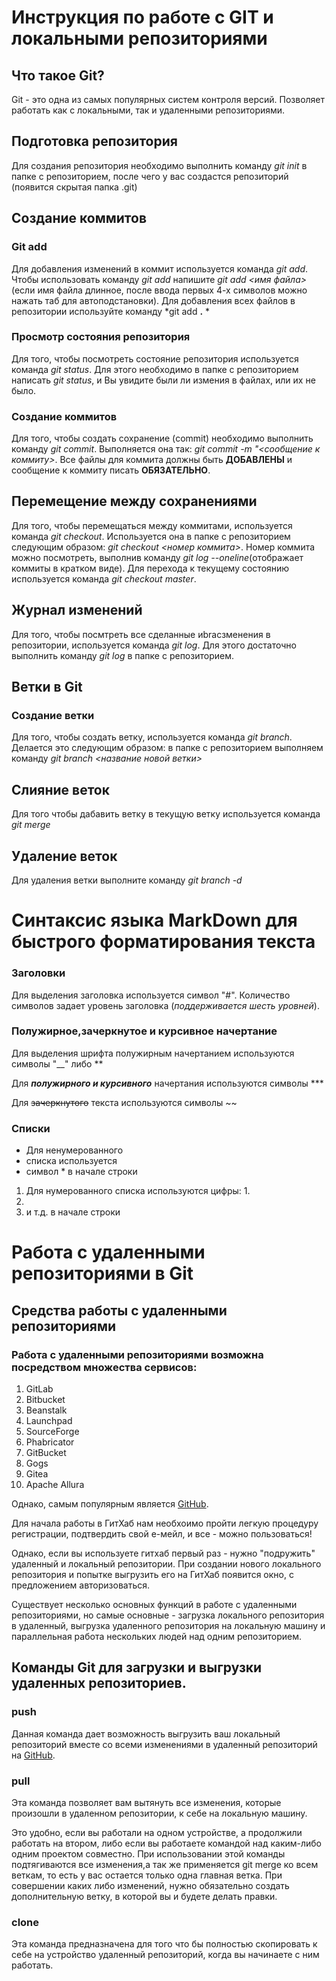 # Инструкция по работе с GIT и локальными репозиториями

## Что такое Git?
Git - это одна из самых популярных систем контроля версий. Позволяет работать как с локальными, так и удаленными репозиториями.

## Подготовка репозитория
Для создания репозитория необходимо выполнить команду *git init* в папке с репозиторием, после чего у вас создастся репозиторий (появится скрытая папка .git)

## Создание коммитов

### Git add
Для добавления изменений в коммит используется команда *git add*. Чтобы использовать команду *git add* напишите *git add <имя файла>* (если имя файла длинное, после ввода первых 4-х символов можно нажать таб для автоподстановки). Для добавления всех файлов в репозитории используйте команду *git add __.__ *

### Просмотр состояния репозитория
Для того, чтобы посмотреть состояние репозитория используется команда *git status*. Для этого необходимо в папке с репозиторием написать *git status*, и Вы увидите были ли измения в файлах, или их не было.

### Создание коммитов
Для того, чтобы создать сохранение (commit) необходимо выполнить команду *git commit*. Выполняется она так: *git commit -m "<сообщение к коммиту>*. Все файлы для коммита должны быть **ДОБАВЛЕНЫ** и сообщение к коммиту писать **ОБЯЗАТЕЛЬНО**.

## Перемещение между сохранениями
Для того, чтобы перемещаться между коммитами, используется команда *git checkout*. Используется она в папке с репозиторием следующим образом: *git checkout <номер коммита>*. Номер коммита можно посмотреть, выполнив команду *git log --oneline*(отображает коммиты в кратком виде). Для перехода к текущему состоянию используется команда *git checkout master*.

## Журнал изменений
Для того, чтобы посмтреть все сделанные иbracзменения в репозитории, используется команда *git log*. Для этого достаточно выполнить команду *git log* в папке с репозиторием.

## Ветки в Git

### Создание ветки

Для того, чтобы создать ветку, используется команда *git branch*. Делается это следующим образом: в папке с репозиторием выполняем команду *git branch <название новой ветки>*

## Слияние веток

Для того чтобы дабавить ветку в текущую ветку используется команда *git merge <name branch>*

## Удаление веток
Для удаления ветки выполните команду *git branch -d <name branch>*

# Синтаксис языка MarkDown для быстрого форматирования текста
### Заголовки
Для выделения заголовка используется символ "#". Количество символов задает уровень заголовка (*поддерживается шесть уровней*).
### Полужирное,зачеркнутое и курсивное начертание
Для выделения шрифта полужирным начертанием используются символы "__" либо **

Для ***полужирного **и** курсивного*** начертания используются символы ***

Для ~~зачеркнутого~~ текста используются символы ~~

### Cписки
* Для ненумерованного 
* списка используется
* символ * в начале строки

1. Для нумерованного списка используются цифры: 1. 
2. 
3. и т.д. в начале строки

# Работа с удаленными репозиториями в Git

## Средства работы с удаленными репозиториями

### Работа с удаленными репозиториями возможна посредством множества сервисов: 
1. GitLab
2. Bitbucket
3. Beanstalk
4. Launchpad
5. SourceForge
6. Phabricator
7. GitBucket
8. Gogs
9. Gitea
10. Apache Allura

Однако, самым популярным является [GitHub](https://github.com).

Для начала работы в ГитХаб нам необхоимо пройти легкую процедуру регистрации, подтвердить свой е-мейл, и все - можно пользоваться!

Однако, если вы используете гитхаб первый раз - нужно "подружить" удаленный и локальный репозитории. При создании нового локального репозитория и попытке выгрузить его на ГитХаб появится окно, с предложением авторизоваться.

Существует несколько основных функций в работе с удаленными репозиториями, но самые основные - загрузка локального репозитория в удаленный, выгрузка удаленного репозитория на локальную машину и параллельная работа нескольких людей над одним репозиторием.

## Команды Git для загрузки и выгрузки удаленных репозиториев.

### **push**

Данная команда дает возможность выгрузить ваш локальный репозиторий вместе со всеми изменениями в удаленный репозиторий на [GitHub](https://github.com).

### **pull**

Эта команда позволяет вам вытянуть все изменения, которые произошли в удаленном репозитории, к себе на локальную машину. 

Это удобно, если вы работали на одном устройстве, а продолжили работать на втором, либо если вы работаете командой над каким-либо одним проектом совместно.
При использовании этой команды подтягиваются все изменения,а так же применяется git merge ко всем веткам, то есть у вас остается только одна главная ветка. При совершении каких либо изменений, нужно обязательно создать дополнительную ветку, в которой вы и будете делать правки.

### **clone**

Эта команда предназначена для того что бы полностью скопировать к себе на устройство удаленный репозиторий, когда вы начинаете с ним работать.